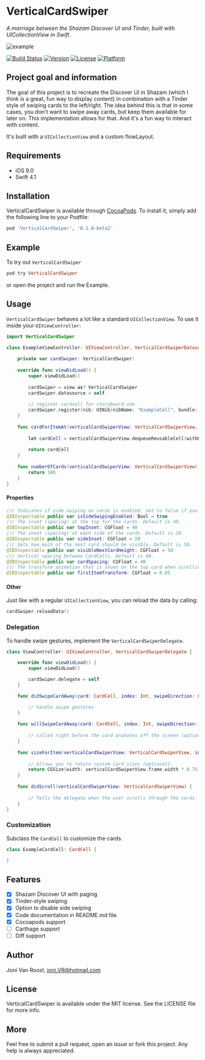# VerticalCardSwiper
_A marriage between the Shazam Discover UI and Tinder, built with UICollectionView in Swift._

  ![example](https://github.com/JoniVR/VerticalCardSwiper/blob/development/example.gif)

[![Build Status](https://travis-ci.org/JoniVR/VerticalCardSwiper.svg?branch=master)](https://travis-ci.org/JoniVR/VerticalCardSwiper)
[![Version](https://img.shields.io/cocoapods/v/VerticalCardSwiper.svg?style=flat)](https://cocoapods.org/pods/VerticalCardSwiper)
[![License](https://img.shields.io/cocoapods/l/VerticalCardSwiper.svg?style=flat)](https://cocoapods.org/pods/VerticalCardSwiper)
[![Platform](https://img.shields.io/cocoapods/p/VerticalCardSwiper.svg?style=flat)](https://cocoapods.org/pods/VerticalCardSwiper)

## Project goal and information
The goal of this project is to recreate the Discover UI in Shazam (which I think is a great, fun way to display content) in combination with a Tinder style of swiping cards to the left/right.
The idea behind this is that in some cases, you don't want to swipe away cards, but keep them available for later on. This implementation allows for that. And it's a fun way to interact with content.

It's built with a `UICollectionView` and a custom flowLayout.

## Requirements
* iOS 9.0
* Swift 4.1

## Installation
VerticalCardSwiper is available through [CocoaPods](https://cocoapods.org). To install
it, simply add the following line to your Podfile:

```ruby
pod 'VerticalCardSwiper', '0.1.0-beta2'
```

## Example
To try out `VerticalCardSwiper`

```ruby
pod try VerticalCardSwiper
```

or open the project and run the Example.

## Usage
`VerticalCardSwiper` behaves a lot like a standard `UICollectionView`. 
To use it inside your `UIViewController`:

```swift
import VerticalCardSwiper

class ExampleViewController: UIViewController, VerticalCardSwiperDatasource {
    
    private var cardSwiper: VerticalCardSwiper!
    
    override func viewDidLoad() {
        super.viewDidLoad()
        
        cardSwiper = view as? VerticalCardSwiper
        cardSwiper.datasource = self
        
        // register cardcell for storyboard use
        cardSwiper.register(nib: UINib(nibName: "ExampleCell", bundle: nil), forCellWithReuseIdentifier: "ExampleCell")
    }
    
    func cardForItemAt(verticalCardSwiperView: VerticalCardSwiperView, cardForItemAt index: Int) -> CardCell {
        
        let cardCell = verticalCardSwiperView.dequeueReusableCell(withReuseIdentifier: "ExampleCell", for: index) as! ExampleCardCell
                
        return cardCell
    }
    
    func numberOfCards(verticalCardSwiperView: VerticalCardSwiperView) -> Int {
        return 100
    }
}
```

#### Properties
```swift
/// Indicates if side swiping on cards is enabled. Set to false if you don't want side swiping. Default value is `true`.
@IBInspectable public var isSideSwipingEnabled: Bool = true
/// The inset (spacing) at the top for the cards. Default is 40.
@IBInspectable public var topInset: CGFloat = 40
/// The inset (spacing) at each side of the cards. Default is 20.
@IBInspectable public var sideInset: CGFloat = 20
/// Sets how much of the next card should be visible. Default is 50.
@IBInspectable public var visibleNextCardHeight: CGFloat = 50
/// Vertical spacing between CardCells. Default is 40.
@IBInspectable public var cardSpacing: CGFloat = 40
/// The transform animation that is shown on the top card when scrolling through the cards. Default is 0.05.
@IBInspectable public var firstItemTransform: CGFloat = 0.05
```

#### Other
Just like with a regular `UICollectionView`, you can reload the data by calling:
```swift
cardSwiper.reloadData()
```

### Delegation
To handle swipe gestures, implement the `VerticalCardSwiperDelegate`.

```swift
class ViewController: UIViewController, VerticalCardSwiperDelegate {

    override func viewDidLoad() {
        super.viewDidLoad()

        cardSwiper.delegate = self
    }

    func didSwipeCardAway(card: CardCell, index: Int, swipeDirection: CellSwipeDirection) {

        // handle swipe gestures
    }
    
    func willSwipeCardAway(card: CardCell, index: Int, swipeDirection: CellSwipeDirection) {
    
        // called right before the card animates off the screen (optional).
    }
    
    func sizeForItem(verticalCardSwiperView: VerticalCardSwiperView, index: Int) -> CGSize {
    
        // Allows you to return custom card sizes (optional).
        return CGSize(width: verticalCardSwiperView.frame.width * 0.75, height: verticalCardSwiperView.frame.height * 0.75)
    }
    
    func didScroll(verticalCardSwiperView: VerticalCardSwiperView) {
    
        // Tells the delegate when the user scrolls through the cards.
    }
}
```

### Customization
Subclass the `CardCell` to customize the cards.
```swift
class ExampleCardCell: CardCell {

} 
```

## Features
- [x] Shazam Discover UI with paging
- [x] Tinder-style swiping
- [x] Option to disable side swiping
- [x] Code documentation in README.md file
- [x] Cocoapods support
- [ ] Carthage support
- [ ] Diff support

## Author
Joni Van Roost, joni.VR@hotmail.com

## License
VerticalCardSwiper is available under the MIT license. See the LICENSE file for more info.

## More
Feel free to submit a pull request, open an issue or fork this project. Any help is always appreciated.
